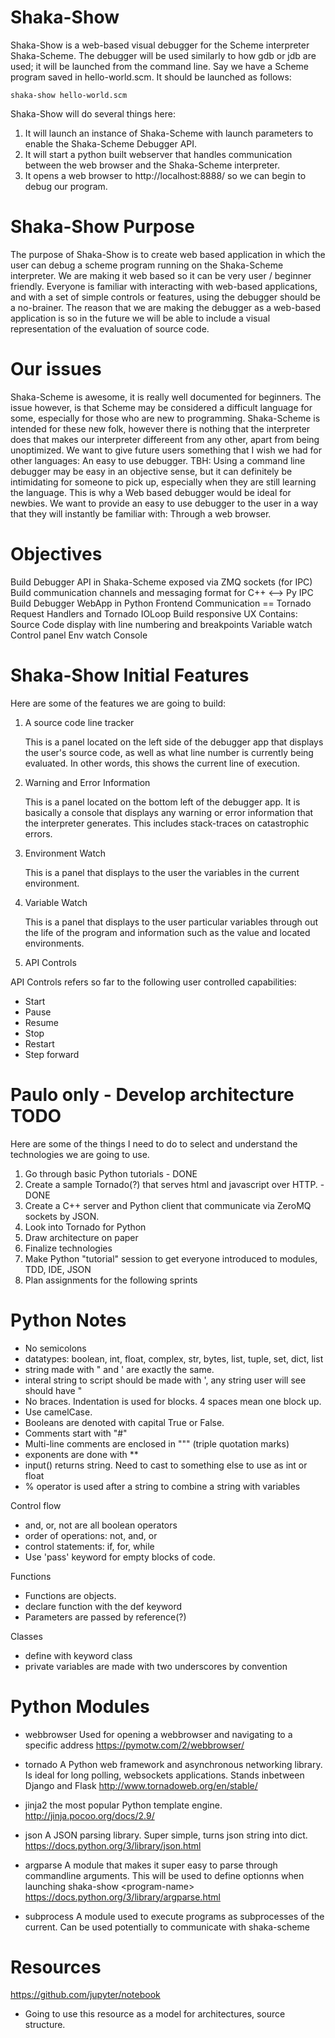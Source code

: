 # Shaka-Show

Shaka-Show is a web-based visual debugger for the Scheme interpreter Shaka-Scheme.
The debugger will be used similarly to how gdb or jdb are used; it will be launched from the command line.
Say we have a Scheme program saved in hello-world.scm. It should be launched as follows:
```
shaka-show hello-world.scm
```
Shaka-Show will do several things here:
1. It will launch an instance of Shaka-Scheme with launch parameters to enable the Shaka-Scheme Debugger API.
2. It will start a python built webserver that handles communication between the web browser and the Shaka-Scheme interpreter. 
3. It opens a web browser to http://localhost:8888/ so we can begin to debug our program.


# Shaka-Show Purpose

The purpose of Shaka-Show is to create web based application in which the user can debug a scheme program running on the Shaka-Scheme interpreter.
We are making it web based so it can be very user / beginner friendly. Everyone is familiar with interacting with web-based applications, and with a set of simple controls or features, using the debugger should be a no-brainer.
The reason that we are making the debugger as a web-based application is so in the future we will be able to include a visual representation of the evaluation of source code.

# Our issues

Shaka-Scheme is awesome, it is really well documented for beginners.
The issue however, is that Scheme may be considered a difficult language for some, especially for those who are new to programming. Shaka-Scheme is intended for these new folk, however there is nothing that the interpreter does that makes our interpreter differeent from any other, apart from being unoptimized.
We want to give future users something that I wish we had for other languages:
An easy to use debugger.
TBH: Using a command line debugger may be easy in an objective sense, but it can definitely be intimidating for someone to pick up, especially when they are still learning the language.
This is why a Web based debugger would be ideal for newbies. We want to provide an easy to use debugger to the user in a way that they will instantly be familiar with: Through a web browser.

# Objectives

Build Debugger API in Shaka-Scheme exposed via ZMQ sockets (for IPC)
Build communication channels and messaging format for C++ \<--\> Py IPC
Build Debugger WebApp in Python
Frontend Communication == Tornado Request Handlers and Tornado IOLoop
Build responsive UX
Contains: Source Code display with line numbering and breakpoints
          Variable watch
          Control panel
          Env watch
          Console


# Shaka-Show Initial Features

Here are some of the features we are going to build:

1. A source code line tracker

   This is a panel located on the left side of the debugger app that displays the user's source code, as well as what line number is currently being evaluated. In other words, this shows the current line of execution.

2. Warning and Error Information

   This is a panel located on the bottom left of the debugger app. It is basically a console that displays any warning or error information that the interpreter generates. This includes stack-traces on catastrophic errors.

3. Environment Watch

   This is a panel that displays to the user the variables in the current environment.

4. Variable Watch

   This is a panel that displays to the user particular variables through out the life of the program and information such as the value and located environments.

5. API Controls

  API Controls refers so far to the following user controlled capabilities:
  * Start
  * Pause
  * Resume
  * Stop
  * Restart
  * Step forward


# Paulo only - Develop architecture TODO

Here are some of the things I need to do to select and understand the technologies we are going to use.

1. Go through basic Python tutorials - DONE
2. Create a sample Tornado(?) that serves html and javascript over HTTP. - DONE
3. Create a C++ server and Python client that communicate via ZeroMQ sockets by JSON.
4. Look into Tornado for Python
5. Draw architecture on paper
6. Finalize technologies
7. Make Python "tutorial" session to get everyone introduced to modules, TDD, IDE, JSON
8. Plan assignments for the following sprints

# Python Notes

* No semicolons
* datatypes: boolean, int, float, complex, str, bytes, list, tuple, set, dict, list
* string made with " and ' are exactly the same.
* interal string to script should be made with ', any string user will see should have "
* No braces. Indentation is used for blocks. 4 spaces mean one block up.
* Use camelCase.
* Booleans are denoted with capital True or False.
* Comments start with "#"
* Multi-line comments are enclosed in """ (triple quotation marks)
* exponents are done with \*\*
* input() returns string. Need to cast to something else to use as int or float
* % operator is used after a string to combine a string with variables

Control flow
* and, or, not are all boolean operators
* order of operations: not, and, or
* control statements: if, for, while 
* Use 'pass' keyword for empty blocks of code.

Functions
* Functions are objects.
* declare function with the def keyword
* Parameters are passed by reference(?)

Classes
* define with keyword class
* private variables are made with two underscores by convention



# Python Modules

* webbrowser
   Used for opening a webbrowser and navigating to a specific address
   https://pymotw.com/2/webbrowser/

* tornado
   A Python web framework and asynchronous networking library.
   Is ideal for long polling, websockets applications.
   Stands inbetween Django and Flask
   http://www.tornadoweb.org/en/stable/

* jinja2
   the most popular Python template engine.
   http://jinja.pocoo.org/docs/2.9/

* json
   A JSON parsing library. Super simple, turns json string into dict.
   https://docs.python.org/3/library/json.html

* argparse
   A module that makes it super easy to parse through commandline arguments.
   This will be used to define optionns when launching shaka-show \<program-name\>
   https://docs.python.org/3/library/argparse.html

* subprocess
   A module used to execute programs as subprocesses of the current.
   Can be used potentially to communicate with shaka-scheme

# Resources

https://github.com/jupyter/notebook
 - Going to use this resource as a model for architectures, source structure.

